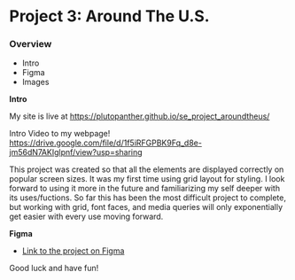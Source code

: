 # Project 3: Around The U.S.

### Overview

- Intro
- Figma
- Images

**Intro**

My site is live at https://plutopanther.github.io/se_project_aroundtheus/

Intro Video to my webpage! https://drive.google.com/file/d/1f5iRFGPBK9Fq_d8e-jm56dN7AKIglpnf/view?usp=sharing

This project was created so that all the elements are displayed correctly on popular screen sizes. It was my first time using grid layout for styling. I look forward to using it more in the future and familiarizing my self deeper with its uses/fuctions. So far this has been the most difficult project to complete, but working with grid, font faces, and media queries will only exponentially get easier with every use moving forward.

**Figma**

- [Link to the project on Figma](https://www.figma.com/file/ii4xxsJ0ghevUOcssTlHZv/Sprint-3%3A-Around-the-US?node-id=0%3A1)

Good luck and have fun!
